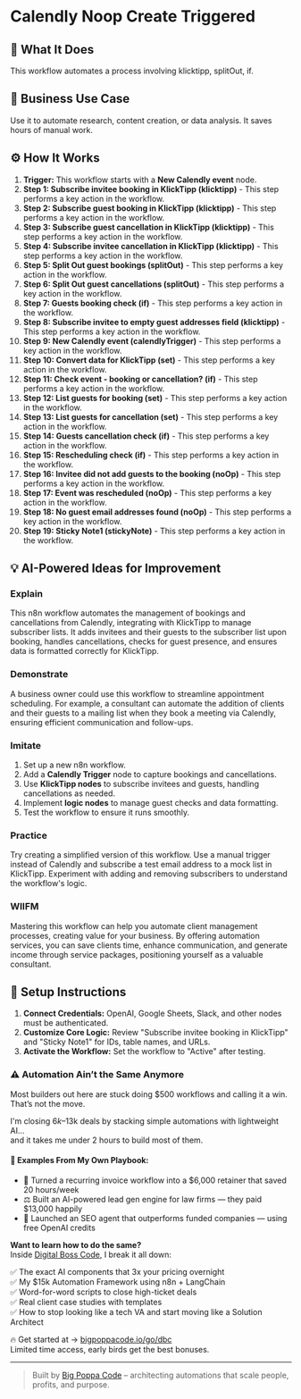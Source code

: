 # Calendly Noop Create Triggered

## 🚀 What It Does
This workflow automates a process involving klicktipp, splitOut, if.

## 💼 Business Use Case
Use it to automate research, content creation, or data analysis. It saves hours of manual work.

## ⚙️ How It Works
1.  **Trigger:** This workflow starts with a **New Calendly event** node.
2. **Step 1: Subscribe invitee booking in KlickTipp (klicktipp)** - This step performs a key action in the workflow.
3. **Step 2: Subscribe guest booking in KlickTipp (klicktipp)** - This step performs a key action in the workflow.
4. **Step 3: Subscribe guest cancellation in KlickTipp (klicktipp)** - This step performs a key action in the workflow.
5. **Step 4: Subscribe invitee cancellation in KlickTipp (klicktipp)** - This step performs a key action in the workflow.
6. **Step 5: Split Out guest bookings (splitOut)** - This step performs a key action in the workflow.
7. **Step 6: Split Out guest cancellations (splitOut)** - This step performs a key action in the workflow.
8. **Step 7: Guests booking check (if)** - This step performs a key action in the workflow.
9. **Step 8: Subscribe invitee to empty guest addresses field (klicktipp)** - This step performs a key action in the workflow.
10. **Step 9: New Calendly event (calendlyTrigger)** - This step performs a key action in the workflow.
11. **Step 10: Convert data for KlickTipp (set)** - This step performs a key action in the workflow.
12. **Step 11: Check event - booking or cancellation? (if)** - This step performs a key action in the workflow.
13. **Step 12: List guests for booking (set)** - This step performs a key action in the workflow.
14. **Step 13: List guests for cancellation (set)** - This step performs a key action in the workflow.
15. **Step 14: Guests cancellation check (if)** - This step performs a key action in the workflow.
16. **Step 15: Rescheduling check (if)** - This step performs a key action in the workflow.
17. **Step 16: Invitee did not add guests to the booking (noOp)** - This step performs a key action in the workflow.
18. **Step 17: Event was rescheduled (noOp)** - This step performs a key action in the workflow.
19. **Step 18: No guest email addresses found (noOp)** - This step performs a key action in the workflow.
20. **Step 19: Sticky Note1 (stickyNote)** - This step performs a key action in the workflow.

## 💡 AI-Powered Ideas for Improvement
### Explain
This n8n workflow automates the management of bookings and cancellations from Calendly, integrating with KlickTipp to manage subscriber lists. It adds invitees and their guests to the subscriber list upon booking, handles cancellations, checks for guest presence, and ensures data is formatted correctly for KlickTipp.

### Demonstrate
A business owner could use this workflow to streamline appointment scheduling. For example, a consultant can automate the addition of clients and their guests to a mailing list when they book a meeting via Calendly, ensuring efficient communication and follow-ups.

### Imitate
1. Set up a new n8n workflow.
2. Add a **Calendly Trigger** node to capture bookings and cancellations.
3. Use **KlickTipp nodes** to subscribe invitees and guests, handling cancellations as needed.
4. Implement **logic nodes** to manage guest checks and data formatting.
5. Test the workflow to ensure it runs smoothly.

### Practice
Try creating a simplified version of this workflow. Use a manual trigger instead of Calendly and subscribe a test email address to a mock list in KlickTipp. Experiment with adding and removing subscribers to understand the workflow's logic.

### WIIFM
Mastering this workflow can help you automate client management processes, creating value for your business. By offering automation services, you can save clients time, enhance communication, and generate income through service packages, positioning yourself as a valuable consultant.

## 🔧 Setup Instructions
1. **Connect Credentials:** OpenAI, Google Sheets, Slack, and other nodes must be authenticated.
2. **Customize Core Logic:** Review "Subscribe invitee booking in KlickTipp" and "Sticky Note1" for IDs, table names, and URLs.
3. **Activate the Workflow:** Set the workflow to "Active" after testing.

### ⚠️ Automation Ain’t the Same Anymore

Most builders out here are stuck doing $500 workflows and calling it a win.  
That’s not the move.  

I'm closing $6k–$13k deals by stacking simple automations with lightweight AI...  
and it takes me under 2 hours to build most of them.

#### 🧠 Examples From My Own Playbook:
- 🔁 Turned a recurring invoice workflow into a $6,000 retainer that saved 20 hours/week  
- ⚖️ Built an AI-powered lead gen engine for law firms — they paid $13,000 happily  
- 🚀 Launched an SEO agent that outperforms funded companies — using free OpenAI credits  

**Want to learn how to do the same?**  
Inside [Digital Boss Code](https://bigpoppacode.io/go/dbc), I break it all down:

✅ The exact AI components that 3x your pricing overnight  
✅ My $15k Automation Framework using n8n + LangChain  
✅ Word-for-word scripts to close high-ticket deals  
✅ Real client case studies with templates  
✅ How to stop looking like a tech VA and start moving like a Solution Architect  

🔥 Get started at → [bigpoppacode.io/go/dbc](https://bigpoppacode.io/go/dbc)  
Limited time access, early birds get the best bonuses.

---
> Built by [Big Poppa Code](https://bigpoppacode.io) – architecting automations that scale people, profits, and purpose.
